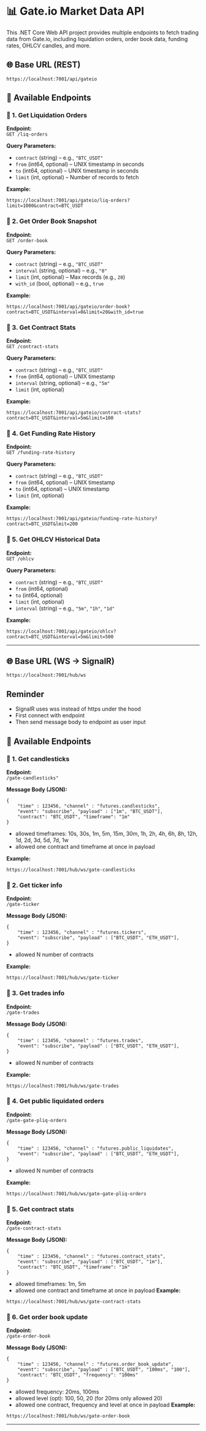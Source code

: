 # 📊 Gate.io Market Data API

This .NET Core Web API project provides multiple endpoints to fetch trading data from Gate.io, including liquidation orders, order book data, funding rates, OHLCV candles, and more.

## 🌐 Base URL (REST)

```
https://localhost:7001/api/gateio
```

## 📘 Available Endpoints

### 🔹 1. Get Liquidation Orders

**Endpoint:**  
`GET /liq-orders`

**Query Parameters:**

- `contract` (string) – e.g., `"BTC_USDT"`
- `from` (int64, optional) – UNIX timestamp in seconds
- `to` (int64, optional) – UNIX timestamp in seconds
- `limit` (int, optional) – Number of records to fetch

**Example:**

```
https://localhost:7001/api/gateio/liq-orders?limit=1000&contract=BTC_USDT
```

### 🔹 2. Get Order Book Snapshot

**Endpoint:**  
`GET /order-book`

**Query Parameters:**

- `contract` (string) – e.g., `"BTC_USDT"`
- `interval` (string, optional) – e.g., `"0"`
- `limit` (int, optional) – Max records (e.g., `20`)
- `with_id` (bool, optional) – e.g., `true`

**Example:**

```
https://localhost:7001/api/gateio/order-book?contract=BTC_USDT&interval=0&limit=20&with_id=true
```

### 🔹 3. Get Contract Stats

**Endpoint:**  
`GET /contract-stats`

**Query Parameters:**

- `contract` (string) – e.g., `"BTC_USDT"`
- `from` (int64, optional) – UNIX timestamp
- `interval` (string, optional) – e.g., `"5m"`
- `limit` (int, optional)

**Example:**

```
https://localhost:7001/api/gateio/contract-stats?contract=BTC_USDT&interval=5m&limit=100
```

### 🔹 4. Get Funding Rate History

**Endpoint:**  
`GET /funding-rate-history`

**Query Parameters:**

- `contract` (string) – e.g., `"BTC_USDT"`
- `from` (int64, optional) – UNIX timestamp
- `to` (int64, optional) – UNIX timestamp
- `limit` (int, optional)

**Example:**

```
https://localhost:7001/api/gateio/funding-rate-history?contract=BTC_USDT&lmit=200
```

### 🔹 5. Get OHLCV Historical Data

**Endpoint:**  
`GET /ohlcv`

**Query Parameters:**

- `contract` (string) – e.g., `"BTC_USDT"`
- `from` (int64, optional)
- `to` (int64, optional)
- `limit` (int, optional)
- `interval` (string) – e.g., `"5m"`, `"1h"`, `"1d"`

**Example:**

```
https://localhost:7001/api/gateio/ohlcv?contract=BTC_USDT&interval=5m&limit=500
```
---
## 🌐 Base URL (WS -> SignalR)

```
https://localhost:7001/hub/ws
```

## Reminder
- SignalR uses wss instead of https under the hood
- First connect with endpoint
- Then send message body to endpoint as user input

## 📘 Available Endpoints
### 🔹 1. Get candlesticks

**Endpoint:**  
`/gate-candlesticks"`

**Message Body (JSON):**
```
{
    "time" : 123456, "channel" : "futures.candlesticks",
    "event": "subscribe", "payload" : ["1m", "BTC_USDT"],
    "contract": "BTC_USDT", "timeframe": "1m"
}
```
- allowed timeframes: 
10s, 30s, 1m, 5m, 15m, 30m, 1h, 2h, 4h, 6h, 8h, 12h, 1d, 2d, 3d, 5d, 7d, 1w
- allowed one contract and timeframe at once in payload

**Example:**

```
https://localhost:7001/hub/ws/gate-candlesticks
```
### 🔹 2. Get ticker info

**Endpoint:**  
`/gate-ticker`

**Message Body (JSON):**
```
{
    "time" : 123456, "channel" : "futures.tickers",
    "event": "subscribe", "payload" : ["BTC_USDT", "ETH_USDT"],
}
```
- allowed N number of contracts

**Example:**

```
https://localhost:7001/hub/ws/gate-ticker
```
### 🔹 3. Get trades info

**Endpoint:**  
`/gate-trades`

**Message Body (JSON):**
```
{
    "time" : 123456, "channel" : "futures.trades",
    "event": "subscribe", "payload" : ["BTC_USDT", "ETH_USDT"],
}
```
- allowed N number of contracts

**Example:**

```
https://localhost:7001/hub/ws/gate-trades
```
### 🔹 4. Get public liquidated orders
**Endpoint:**  
`/gate-gate-pliq-orders`

**Message Body (JSON):**
```
{
    "time" : 123456, "channel" : "futures.public_liquidates",
    "event": "subscribe", "payload" : ["BTC_USDT", "ETH_USDT"],
}
```
- allowed N number of contracts

**Example:**

```
https://localhost:7001/hub/ws/gate-gate-pliq-orders
```
### 🔹 5. Get contract stats
**Endpoint:**  
`/gate-contract-stats`

**Message Body (JSON):**
```
{
    "time" : 123456, "channel" : "futures.contract_stats",
    "event": "subscribe", "payload" : ["BTC_USDT", "1m"],
    "contract": "BTC_USDT", "timeframe": "1m"
}
```
- allowed timeframes: 1m, 5m
- allowed one contract and timeframe at once in payload
**Example:**

```
https://localhost:7001/hub/ws/gate-contract-stats
```
### 🔹 6. Get order book update
**Endpoint:**  
`/gate-order-book`

**Message Body (JSON):**
```
{
    "time" : 123456, "channel" : "futures.order_book_update",
    "event": "subscribe", "payload" : ["BTC_USDT", "100ms", "100"],
    "contract": "BTC_USDT", "frequency": "100ms"
}
```
- allowed frequency: 20ms, 100ms
- allowed level (opt): 100, 50, 20 (for 20ms only allowed 20)
- allowed one contract, frequency and level at once in payload
**Example:**

```
https://localhost:7001/hub/ws/gate-order-book
```
---